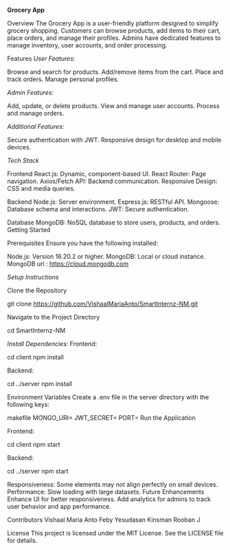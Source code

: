 **Grocery App**

Overview
The Grocery App is a user-friendly platform designed to simplify grocery shopping. Customers can browse products, add items to their cart, place orders, and manage their profiles. Admins have dedicated features to manage inventory, user accounts, and order processing.

Features
*User Features:*

Browse and search for products.
Add/remove items from the cart.
Place and track orders.
Manage personal profiles.

*Admin Features:*

Add, update, or delete products.
View and manage user accounts.
Process and manage orders.

*Additional Features:*

Secure authentication with JWT.
Responsive design for desktop and mobile devices.

*Tech Stack*

Frontend
React.js: Dynamic, component-based UI.
React Router: Page navigation.
Axios/Fetch API: Backend communication.
Responsive Design: CSS and media queries.

Backend
Node.js: Server environment.
Express.js: RESTful API.
Mongoose: Database schema and interactions.
JWT: Secure authentication.

Database
MongoDB: NoSQL database to store users, products, and orders.
Getting Started

Prerequisites
Ensure you have the following installed:

Node.js: Version 16.20.2 or higher.
MongoDB: Local or cloud instance.
MongoDB url : https://cloud.mongodb.com


*Setup Instructions*

Clone the Repository

git clone https://github.com/VishaalMariaAnto/SmartInternz-NM.git

Navigate to the Project Directory

cd SmartInternz-NM

*Install Dependencies:*
Frontend:

cd client
npm install

Backend:

cd ../server
npm install

Environment Variables
Create a .env file in the server directory with the following keys:

makefile
MONGO_URI=<Your MongoDB URI>
JWT_SECRET=<Your Secret Key>
PORT=<Backend Port>
Run the Application

Frontend:

cd client
npm start

Backend:

cd ../server
npm start


Responsiveness: Some elements may not align perfectly on small devices.
Performance: Slow loading with large datasets.
Future Enhancements
Enhance UI for better responsiveness.
Add analytics for admins to track user behavior and app performance.

Contributors
Vishaal Maria Anto
Feby Yesudasan
Kinsman
Rooban J

License
This project is licensed under the MIT License. See the LICENSE file for details.
